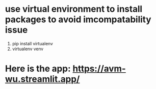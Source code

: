 # use virtual environment to install packages to avoid imcompatability issue
1. pip install virtualenv
2. virtualenv venv


# Here is the app: https://avm-wu.streamlit.app/